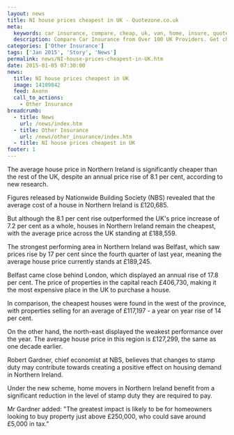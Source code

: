 ```yaml
---
layout: news
title: NI house prices cheapest in UK - Quotezone.co.uk
meta:
  keywords: car insurance, compare, cheap, uk, van, home, insure, quotes, online, comparison, bike, loans, life
  description: Compare Car Insurance from Over 100 UK Providers. Get cheap quotes online now using our fast, free, secure comparison site
categories: ['Other Insurance']
tags: ['Jan 2015', 'Story', 'News']
permalink: news/NI-house-prices-cheapest-in-UK.htm
date: 2015-01-05 07:30:00
news:
  title: NI house prices cheapest in UK
  image: 14109842
  feed: Axonn
  call_to_actions:
    - Other Insurance
breadcrumb:
  - title: News
    url: /news/index.htm
  - title: Other Insurance
    url: /news/other_insurance/index.htm
  - title: NI house prices cheapest in UK
footer: 1
---
```


The average house price in Northern Ireland is significantly cheaper than the rest of the UK, despite an annual price rise of 8.1 per cent, according to new research.

Figures released by Nationwide Building Society (NBS) revealed that the average cost of a house in Northern Ireland is &pound;120,685.

But although the 8.1 per cent rise outperformed the UK&#39;s price increase of 7.2 per cent as a whole, houses in Northern Ireland remain the cheapest, with the average price across the UK standing at &pound;188,559.

The strongest performing area in Northern Ireland was Belfast, which saw prices rise by 17 per cent since the fourth quarter of last year, meaning the average house price currently stands at &pound;189,245.

Belfast came close behind London, which displayed an annual rise of 17.8 per cent. The price of properties in the capital reach &pound;406,730, making it the most expensive place in the UK to purchase a house.

In comparison, the cheapest houses were found in the west of the province, with properties selling for an average of &pound;117,197 - a year on year rise of 14 per cent.

On the other hand, the north-east displayed the weakest performance over the year. The average house price in this region is &pound;127,299, the same as one decade earlier.

Robert Gardner, chief economist at NBS, believes that changes to stamp duty may contribute towards creating a positive effect on housing demand in Northern Ireland.

Under the new scheme, home movers in Northern Ireland benefit from a significant reduction in the level of stamp duty they are required to pay.

Mr Gardner added: &quot;The greatest impact is likely to be for homeowners looking to buy property just above &pound;250,000, who could save around &pound;5,000 in tax.&quot;
